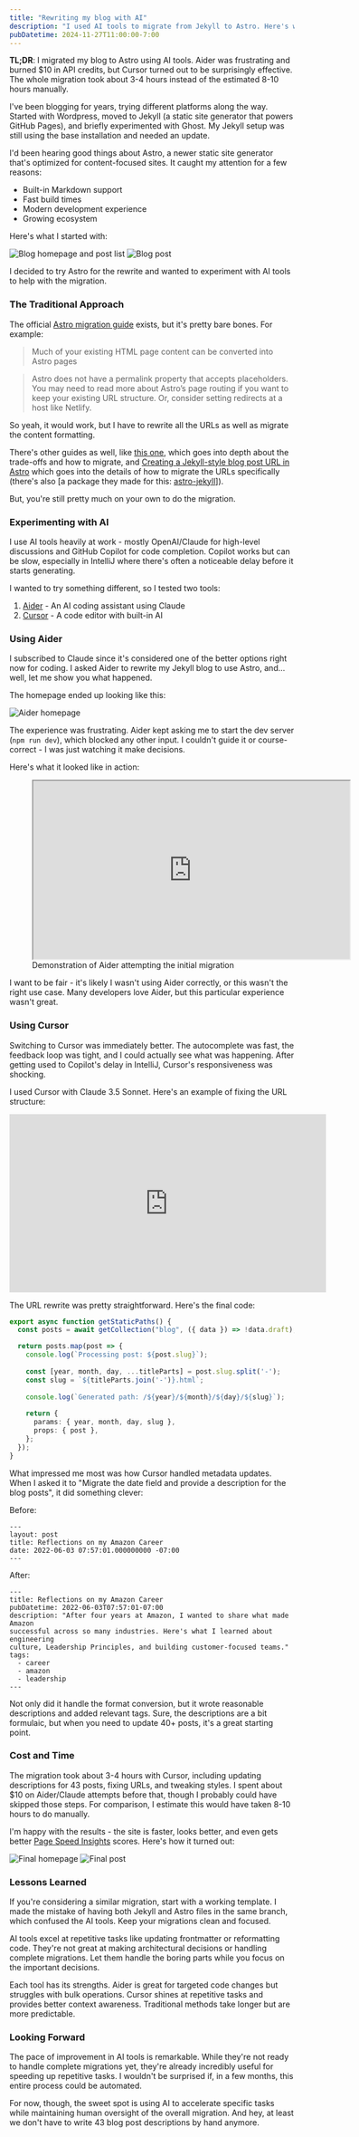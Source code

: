 ```yaml
---
title: "Rewriting my blog with AI"
description: "I used AI tools to migrate from Jekyll to Astro. Here's what worked, what didn't, and what I learned."
pubDatetime: 2024-11-27T11:00:00-7:00
---
```


**TL;DR**: I migrated my blog to Astro using AI tools. Aider was frustrating and burned $10 in API credits, but Cursor turned out to be surprisingly effective. The whole migration took about 3-4 hours instead of the estimated 8-10 hours manually.

I've been blogging for years, trying different platforms along the way. Started with Wordpress, moved to Jekyll (a static site generator that powers GitHub Pages), and briefly experimented with Ghost. My Jekyll setup was still using the base installation and needed an update. 

I'd been hearing good things about Astro, a newer static site generator that's optimized for content-focused sites. It caught my attention for a few reasons:

- Built-in Markdown support
- Fast build times
- Modern development experience
- Growing ecosystem

Here's what I started with:

<img src="/assets/ai-blog/blog-home.png" alt="Blog homepage and post list" />
<img src="/assets/ai-blog/blog-post.png" alt="Blog post" />

I decided to try Astro for the rewrite and wanted to experiment with AI tools to help with the migration.

### The Traditional Approach

The official [Astro migration guide](https://docs.astro.build/en/guides/migrate-to-astro/from-jekyll/) exists, but it's pretty bare bones. For example:

> Much of your existing HTML page content can be converted into Astro pages

> Astro does not have a permalink property that accepts placeholders. You may need to read more about Astro’s page routing if you want to keep your existing URL structure. Or, consider setting redirects at a host like Netlify.

So yeah, it would work, but I have to rewrite all the URLs as well as migrate the content formatting.

There's other guides as well, like [this
one](https://www.kooslooijesteijn.net/blog/jekyll-or-astro-which-is-better-static-site-generator),
which goes into depth about the trade-offs and how to migrate, and [Creating a
Jekyll-style blog post URL in
Astro](https://humanwhocodes.com/blog/2023/03/astro-jekyll-blog-post-url/) which
goes into the details of how to migrate the URLs specifically (there's also [a
package they made for this: [astro-jekyll](https://github.com/humanwhocodes/astro-jekyll)]). 

But, you're still pretty much on your own to do the migration.

### Experimenting with AI

I use AI tools heavily at work - mostly OpenAI/Claude for high-level discussions and GitHub Copilot for code completion. Copilot works but can be slow, especially in IntelliJ where there's often a noticeable delay before it starts generating.

I wanted to try something different, so I tested two tools:
1. [Aider](https://www.aider.chat/) - An AI coding assistant using Claude
2. [Cursor](https://www.cursor.com/) - A code editor with built-in AI

### Using Aider

I subscribed to Claude since it's considered one of the better options right now for coding. I asked Aider to rewrite my Jekyll blog to use Astro, and... well, let me show you what happened.

The homepage ended up looking like this:

<img src="/assets/ai-blog/aider-homepage.png" alt="Aider homepage" />

The experience was frustrating. Aider kept asking me to start the dev server (`npm run dev`), which blocked any other input. I couldn't guide it or course-correct - I was just watching it make decisions.

Here's what it looked like in action:

<figure>
    <iframe 
        width="560" 
        height="315" 
        src="https://www.youtube.com/embed/8-lzzK6dRAU" 
        title="Demo of Aider attempting blog migration"
        loading="lazy"
        allow="accelerometer; autoplay; clipboard-write; encrypted-media; gyroscope; picture-in-picture"
        allowfullscreen
        aria-label="Video demonstration of Aider migration attempt">
    </iframe>
    <figcaption>Demonstration of Aider attempting the initial migration</figcaption>
</figure>

I want to be fair - it's likely I wasn't using Aider correctly, or this wasn't the right use case. Many developers love Aider, but this particular experience wasn't great.

### Using Cursor

Switching to Cursor was immediately better. The autocomplete was fast, the feedback loop was tight, and I could actually see what was happening. After getting used to Copilot's delay in IntelliJ, Cursor's responsiveness was shocking.

I used Cursor with Claude 3.5 Sonnet. Here's an example of fixing the URL structure:

<iframe width="560" height="315" src="https://www.youtube.com/embed/Y_V636f5giM?si=4kBtY0LP2n8_IK6Y" title="YouTube video player" frameborder="0" allow="accelerometer; autoplay; clipboard-write; encrypted-media; gyroscope; picture-in-picture; web-share" referrerpolicy="strict-origin-when-cross-origin" allowfullscreen></iframe>

The URL rewrite was pretty straightforward. Here's the final code:

```ts
export async function getStaticPaths() {
  const posts = await getCollection("blog", ({ data }) => !data.draft);

  return posts.map(post => {
    console.log(`Processing post: ${post.slug}`);
    
    const [year, month, day, ...titleParts] = post.slug.split('-');
    const slug = `${titleParts.join('-')}.html`;
    
    console.log(`Generated path: /${year}/${month}/${day}/${slug}`);
    
    return {
      params: { year, month, day, slug },
      props: { post },
    };
  });
}
```

What impressed me most was how Cursor handled metadata updates. When I asked it to "Migrate the date field and provide a description for the blog posts", it did something clever:

Before:

```
---
layout: post
title: Reflections on my Amazon Career
date: 2022-06-03 07:57:01.000000000 -07:00
---
```

After:
```
---
title: Reflections on my Amazon Career
pubDatetime: 2022-06-03T07:57:01-07:00
description: "After four years at Amazon, I wanted to share what made Amazon
successful across so many industries. Here's what I learned about engineering
culture, Leadership Principles, and building customer-focused teams."
tags:
  - career
  - amazon
  - leadership
---
```

Not only did it handle the format conversion, but it wrote reasonable descriptions and added relevant tags. Sure, the descriptions are a bit formulaic, but when you need to update 40+ posts, it's a great starting point.

### Cost and Time

The migration took about 3-4 hours with Cursor, including updating descriptions for 43 posts, fixing URLs, and tweaking styles. I spent about $10 on Aider/Claude attempts before that, though I probably could have skipped those steps. For comparison, I estimate this would have taken 8-10 hours to do manually.

I'm happy with the results - the site is faster, looks better, and even gets better [Page Speed Insights](https://pagespeed.web.dev/) scores. Here's how it turned out:

<img src="/assets/ai-blog/blog-newhome.png" alt="Final homepage" />
<img src="/assets/ai-blog/blog-newpost.png" alt="Final post" />

### Lessons Learned

If you're considering a similar migration, start with a working template. I made the mistake of having both Jekyll and Astro files in the same branch, which confused the AI tools. Keep your migrations clean and focused.

AI tools excel at repetitive tasks like updating frontmatter or reformatting code. They're not great at making architectural decisions or handling complete migrations. Let them handle the boring parts while you focus on the important decisions.

Each tool has its strengths. Aider is great for targeted code changes but struggles with bulk operations. Cursor shines at repetitive tasks and provides better context awareness. Traditional methods take longer but are more predictable.

### Looking Forward

The pace of improvement in AI tools is remarkable. While they're not ready to handle complete migrations yet, they're already incredibly useful for speeding up repetitive tasks. I wouldn't be surprised if, in a few months, this entire process could be automated.

For now, though, the sweet spot is using AI to accelerate specific tasks while maintaining human oversight of the overall migration. And hey, at least we don't have to write 43 blog post descriptions by hand anymore.